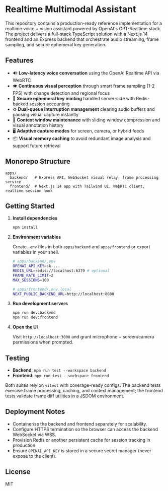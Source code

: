 # Realtime Multimodal Assistant

This repository contains a production-ready reference implementation for a realtime voice + vision assistant powered by OpenAI's GPT-Realtime stack. The project delivers a full-stack TypeScript solution with a Next.js 14 frontend and an Express backend that orchestrate audio streaming, frame sampling, and secure ephemeral key generation.

## Features

- 🔊 **Low-latency voice conversation** using the OpenAI Realtime API via WebRTC
- 👁️ **Continuous visual perception** through smart frame sampling (1-2 FPS) with change detection and regional focus
- 🔐 **Secure ephemeral key minting** handled server-side with Redis-backed session accounting
- ♻️ **Dual-queue interruption management** clearing audio buffers and pausing visual capture instantly
- 🧠 **Context window maintenance** with sliding window compression and visual annotation history
- 🖥️ **Adaptive capture modes** for screen, camera, or hybrid feeds
- 📦 **Visual memory caching** to avoid redundant image analysis and support future retrieval

## Monorepo Structure

```
apps/
  backend/   # Express API, WebSocket visual relay, frame processing service
  frontend/  # Next.js 14 app with Tailwind UI, WebRTC client, realtime session hook
```

## Getting Started

1. **Install dependencies**

   ```bash
   npm install
   ```

2. **Environment variables**

   Create `.env` files in both `apps/backend` and `apps/frontend` or export variables in your shell.

   ```bash
   # apps/backend/.env
   OPENAI_API_KEY=sk-...
   REDIS_URL=redis://localhost:6379 # optional
   FRAME_RATE_LIMIT=2
   MAX_SESSIONS=100
   ```

   ```bash
   # apps/frontend/.env.local
   NEXT_PUBLIC_BACKEND_URL=http://localhost:8080
   ```

3. **Run development servers**

   ```bash
   npm run dev:backend
   npm run dev:frontend
   ```

4. **Open the UI**

   Visit `http://localhost:3000` and grant microphone + screen/camera permissions when prompted.

## Testing

- **Backend**: `npm run test --workspace backend`
- **Frontend**: `npm run test --workspace frontend`

Both suites rely on `vitest` with coverage-ready configs. The backend tests exercise frame processing, caching, and context management; the frontend tests validate frame diff utilities in a JSDOM environment.

## Deployment Notes

- Containerise the backend and frontend separately for scalability.
- Configure HTTPS termination so the browser can access the backend WebSocket via WSS.
- Provision Redis or another persistent cache for session tracking in production.
- Ensure `OPENAI_API_KEY` is stored in a secure secret manager (never expose to the client).

## License

MIT

